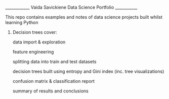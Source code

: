 ____________ Vaida Savickiene Data Science Portfolio ___________

This repo contains examples and notes of data science projects built whilst learning Python

1. Decision trees cover:

    data import & exploration
    
    feature engineering
    
    splitting data into train and test datasets
    
    decision trees built using entropy and Gini index (inc. tree visualizations)
    
    confusion matrix & classification report
    
    summary of results and conclusions
  
  
  
